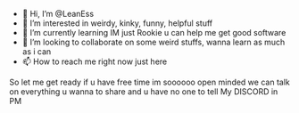 - 👋 Hi, I’m @LeanEss
- 👀 I’m interested in weirdy, kinky, funny, helpful stuff
- 🌱 I’m currently learning     IM just Rookie u can help me get good software
- 💞️ I’m looking to collaborate on some weird stuffs, wanna learn as much as i can 
- 📫 How to reach me right now just here


So let me get ready if u have free time
im soooooo open minded we can talk on everything u wanna to share and u have no one to tell  My DISCORD in PM
